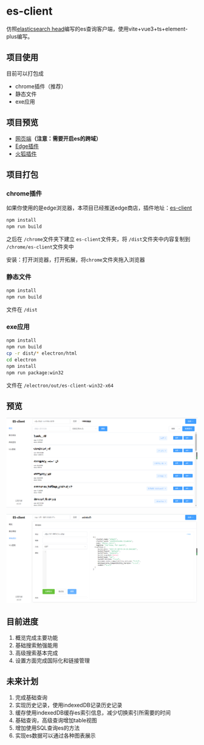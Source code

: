 # es-client

仿照[elasticsearch head](https://github.com/mobz/elasticsearch-head)编写的es查询客户端，使用vite+vue3+ts+element-plus编写。

## 项目使用

目前可以打包成

- chrome插件（推荐）
- 静态文件
- exe应用

## 项目预览

- [网页端](https://project.esion.xyz/es-client/)**（注意：需要开启es的跨域）**
- [Edge插件](https://microsoftedge.microsoft.com/addons/detail/esclient/aonamamifdfigcflbeokdndfappnmogo)
- [火狐插件](https://addons.mozilla.org/addon/es-client/)

## 项目打包

### chrome插件

如果你使用的是edge浏览器，本项目已经推送edge商店，插件地址：[es-client](https://microsoftedge.microsoft.com/addons/detail/esclient/aonamamifdfigcflbeokdndfappnmogo)

```bash
npm install
npm run build
```

之后在 `/chrome`文件夹下建立 `es-client`文件夹，将 `/dist`文件夹中内容复制到 `/chrome/es-client`文件夹中

安装：打开浏览器，打开拓展，将`chrome`文件夹拖入浏览器

### 静态文件

```bash
npm install
npm run build
```

文件在 `/dist`

### exe应用

```bash
npm install
npm run build
cp -r dist/* electron/html
cd electron
npm install
npm run package:win32
```

文件在 `/electron/out/es-client-win32-x64`

## 预览

![预览1](./img/bg1.png)

![预览2](./img/bg2.png)

## 目前进度

1. 概览完成主要功能
2. 基础搜索勉强能用
3. 高级搜索基本完成
4. 设置方面完成国际化和链接管理

## 未来计划

1. 完成基础查询
2. 实现历史记录，使用indexedDB记录历史记录
3. 缓存使用indexedDB缓存es索引信息，减少切换索引所需要的时间
4. 基础查询，高级查询增加table视图
5. 增加使用SQL查询es的方法
6. 实现es数据可以通过各种图表展示

